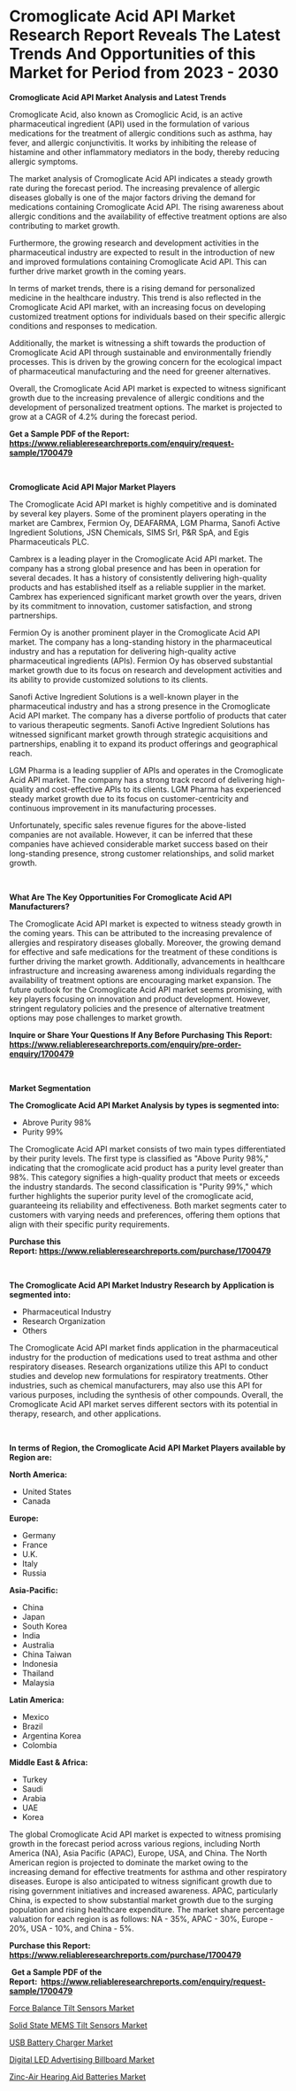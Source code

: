 <p><h1>Cromoglicate Acid API Market Research Report Reveals The Latest Trends And Opportunities of this Market for Period from 2023 - 2030</h1></p><p><strong>Cromoglicate Acid API Market Analysis and Latest Trends</strong></p>
<p><p>Cromoglicate Acid, also known as Cromoglicic Acid, is an active pharmaceutical ingredient (API) used in the formulation of various medications for the treatment of allergic conditions such as asthma, hay fever, and allergic conjunctivitis. It works by inhibiting the release of histamine and other inflammatory mediators in the body, thereby reducing allergic symptoms.</p><p>The market analysis of Cromoglicate Acid API indicates a steady growth rate during the forecast period. The increasing prevalence of allergic diseases globally is one of the major factors driving the demand for medications containing Cromoglicate Acid API. The rising awareness about allergic conditions and the availability of effective treatment options are also contributing to market growth.</p><p>Furthermore, the growing research and development activities in the pharmaceutical industry are expected to result in the introduction of new and improved formulations containing Cromoglicate Acid API. This can further drive market growth in the coming years.</p><p>In terms of market trends, there is a rising demand for personalized medicine in the healthcare industry. This trend is also reflected in the Cromoglicate Acid API market, with an increasing focus on developing customized treatment options for individuals based on their specific allergic conditions and responses to medication.</p><p>Additionally, the market is witnessing a shift towards the production of Cromoglicate Acid API through sustainable and environmentally friendly processes. This is driven by the growing concern for the ecological impact of pharmaceutical manufacturing and the need for greener alternatives.</p><p>Overall, the Cromoglicate Acid API market is expected to witness significant growth due to the increasing prevalence of allergic conditions and the development of personalized treatment options. The market is projected to grow at a CAGR of 4.2% during the forecast period.</p></p>
<p><strong>Get a Sample PDF of the Report:&nbsp; <a href="https://www.reliableresearchreports.com/enquiry/request-sample/1700479">https://www.reliableresearchreports.com/enquiry/request-sample/1700479</a></strong></p>
<p>&nbsp;</p>
<p><strong>Cromoglicate Acid API Major Market Players</strong></p>
<p><p>The Cromoglicate Acid API market is highly competitive and is dominated by several key players. Some of the prominent players operating in the market are Cambrex, Fermion Oy, DEAFARMA, LGM Pharma, Sanofi Active Ingredient Solutions, JSN Chemicals, SIMS Srl, P&R SpA, and Egis Pharmaceuticals PLC.</p><p>Cambrex is a leading player in the Cromoglicate Acid API market. The company has a strong global presence and has been in operation for several decades. It has a history of consistently delivering high-quality products and has established itself as a reliable supplier in the market. Cambrex has experienced significant market growth over the years, driven by its commitment to innovation, customer satisfaction, and strong partnerships.</p><p>Fermion Oy is another prominent player in the Cromoglicate Acid API market. The company has a long-standing history in the pharmaceutical industry and has a reputation for delivering high-quality active pharmaceutical ingredients (APIs). Fermion Oy has observed substantial market growth due to its focus on research and development activities and its ability to provide customized solutions to its clients.</p><p>Sanofi Active Ingredient Solutions is a well-known player in the pharmaceutical industry and has a strong presence in the Cromoglicate Acid API market. The company has a diverse portfolio of products that cater to various therapeutic segments. Sanofi Active Ingredient Solutions has witnessed significant market growth through strategic acquisitions and partnerships, enabling it to expand its product offerings and geographical reach.</p><p>LGM Pharma is a leading supplier of APIs and operates in the Cromoglicate Acid API market. The company has a strong track record of delivering high-quality and cost-effective APIs to its clients. LGM Pharma has experienced steady market growth due to its focus on customer-centricity and continuous improvement in its manufacturing processes.</p><p>Unfortunately, specific sales revenue figures for the above-listed companies are not available. However, it can be inferred that these companies have achieved considerable market success based on their long-standing presence, strong customer relationships, and solid market growth.</p></p>
<p>&nbsp;</p>
<p><strong>What Are The Key Opportunities For Cromoglicate Acid API Manufacturers?</strong></p>
<p><p>The Cromoglicate Acid API market is expected to witness steady growth in the coming years. This can be attributed to the increasing prevalence of allergies and respiratory diseases globally. Moreover, the growing demand for effective and safe medications for the treatment of these conditions is further driving the market growth. Additionally, advancements in healthcare infrastructure and increasing awareness among individuals regarding the availability of treatment options are encouraging market expansion. The future outlook for the Cromoglicate Acid API market seems promising, with key players focusing on innovation and product development. However, stringent regulatory policies and the presence of alternative treatment options may pose challenges to market growth.</p></p>
<p><strong>Inquire or Share Your Questions If Any Before Purchasing This Report: <a href="https://www.reliableresearchreports.com/enquiry/pre-order-enquiry/1700479">https://www.reliableresearchreports.com/enquiry/pre-order-enquiry/1700479</a></strong></p>
<p>&nbsp;</p>
<p><strong>Market Segmentation</strong></p>
<p><strong>The Cromoglicate Acid API Market Analysis by types is segmented into:</strong></p>
<p><ul><li>Abrove Purity 98%</li><li>Purity 99%</li></ul></p>
<p><p>The Cromoglicate Acid API market consists of two main types differentiated by their purity levels. The first type is classified as "Above Purity 98%," indicating that the cromoglicate acid product has a purity level greater than 98%. This category signifies a high-quality product that meets or exceeds the industry standards. The second classification is "Purity 99%," which further highlights the superior purity level of the cromoglicate acid, guaranteeing its reliability and effectiveness. Both market segments cater to customers with varying needs and preferences, offering them options that align with their specific purity requirements.</p></p>
<p><strong>Purchase this Report:&nbsp;<a href="https://www.reliableresearchreports.com/purchase/1700479">https://www.reliableresearchreports.com/purchase/1700479</a></strong></p>
<p>&nbsp;</p>
<p><strong>The Cromoglicate Acid API Market Industry Research by Application is segmented into:</strong></p>
<p><ul><li>Pharmaceutical Industry</li><li>Research Organization</li><li>Others</li></ul></p>
<p><p>The Cromoglicate Acid API market finds application in the pharmaceutical industry for the production of medications used to treat asthma and other respiratory diseases. Research organizations utilize this API to conduct studies and develop new formulations for respiratory treatments. Other industries, such as chemical manufacturers, may also use this API for various purposes, including the synthesis of other compounds. Overall, the Cromoglicate Acid API market serves different sectors with its potential in therapy, research, and other applications.</p></p>
<p>&nbsp;</p>
<p><strong>In terms of Region, the Cromoglicate Acid API Market Players available by Region are:</strong></p>
<p>
    <p> <strong> North America: </strong>
        <ul>
            <li>United States</li>
            <li>Canada</li>
        </ul>
        </p> 
    <p> <strong> Europe: </strong>
        <ul>
            <li>Germany</li>
            <li>France</li>
            <li>U.K.</li>
            <li>Italy</li>
            <li>Russia</li>
        </ul>
        </p> 
    <p> <strong> Asia-Pacific: </strong>
        <ul>
            <li>China</li>
            <li>Japan</li>
            <li>South Korea</li>
            <li>India</li>
            <li>Australia</li>
            <li>China Taiwan</li>
            <li>Indonesia</li>
            <li>Thailand</li>
            <li>Malaysia</li>
        </ul>
        </p> 
    <p> <strong> Latin America: </strong>
        <ul>
            <li>Mexico</li>
            <li>Brazil</li>
            <li>Argentina Korea</li>
            <li>Colombia</li>
        </ul>
        </p> 
    <p> <strong> Middle East & Africa: </strong>
        <ul>
            <li>Turkey</li>
            <li>Saudi</li>
            <li>Arabia</li>
            <li>UAE</li>
            <li>Korea</li>
        </ul>
    </p>
    </p>
<p><p>The global Cromoglicate Acid API market is expected to witness promising growth in the forecast period across various regions, including North America (NA), Asia Pacific (APAC), Europe, USA, and China. The North American region is projected to dominate the market owing to the increasing demand for effective treatments for asthma and other respiratory diseases. Europe is also anticipated to witness significant growth due to rising government initiatives and increased awareness. APAC, particularly China, is expected to show substantial market growth due to the surging population and rising healthcare expenditure. The market share percentage valuation for each region is as follows: NA - 35%, APAC - 30%, Europe - 20%, USA - 10%, and China - 5%.</p></p>
<p><strong>Purchase this Report: <a href="https://www.reliableresearchreports.com/purchase/1700479">https://www.reliableresearchreports.com/purchase/1700479</a></strong></p>
<p>&nbsp;<strong>Get a Sample PDF of the Report:&nbsp;&nbsp;<a href="https://www.reliableresearchreports.com/enquiry/request-sample/1700479">https://www.reliableresearchreports.com/enquiry/request-sample/1700479</a></strong></p>
<p><strong></strong></p>
<p><p><a href="https://www.linkedin.com/pulse/force-balance-tilt-sensors-market-size-growth-forecast-from-sotuc/">Force Balance Tilt Sensors Market</a></p><p><a href="https://www.linkedin.com/pulse/solid-state-mems-tilt-sensors-market-challenges-opportunities-och4c/">Solid State MEMS Tilt Sensors Market</a></p><p><a href="https://github.com/marloy8/Market-Research-Report-List-1/blob/main/usb-battery-charger-market.md">USB Battery Charger Market</a></p><p><a href="https://medium.com/@suryayadavrp23/digital-led-advertising-billboard-market-furnishes-information-on-market-share-market-trends-and-8ecf071145d1">Digital LED Advertising Billboard Market</a></p><p><a href="https://github.com/aliciawhite5576/Market-Research-Report-List-1/blob/main/zinc-air-hearing-aid-batteries-market.md">Zinc-Air Hearing Aid Batteries Market</a></p></p>